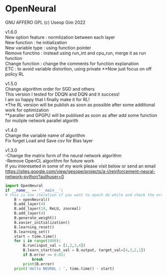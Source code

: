# OpenNeural
GNU AFFERO GPL (c) Useop Gim 2022

v1.6.0\
New option feature : normlization between each layer \
New function : he initialization\
New variable type : using function pointer\
Remove functino : instead using run_int and cpu_run, merge it as run function\
Change function : change the comments for function explanation\
ETC : to avoid variable distortion, using private
**Now just focus on off policy RL 

v1.5.0\
Change algorithm order for SGD and others\
This version I tested for DDQN and DQN and it success! \
I am so happy that I finally make it for RL!\
*The RL version will be publish as soon as possible after some additional work for optimization \
**paraller and GPGPU will be publised as soon as after add some function for mutiple network parallel algorith

v1.4.0\
Change the variable name of algorithm\
Fix forget Load and Save csv for Bias layer

v1.3.0\
-Change the matrix form of the neural network algorithm\
-Remove OpenCL algorithm for future work\
If you intereseted in some of my work please visit below or send an email\
https://sites.google.com/view/gesope/projects/a-i/reinforcement-neural-network-python?authuser=0

```python
import OpenNeural
if __name__ == '__main__':
# this is one iteration if you want to epoch do while and check the error for data
    B = openNeural()
    B.add_layer(4)
    B.add_layer(10, ReLU, znormal)
    B.add_layer(4)
    B.generate_weight()
    B.xavier_initialization()
    B.learning_reset()
    B.learning_set()
    start = time.time()
    for i in range(1000):
        B.run(input_val = [1,2,3,4])
        B.learn_start(out_val = B.output, target_val=[4,3,2,1])
        if B.error <= 0.01:
            break
        print(B.error)
    print('Hello NEURAL : ', time.time() - start)
```
